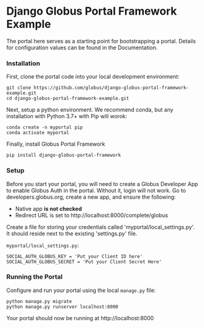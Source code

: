 # Django Globus Portal Framework Example

The portal here serves as a starting point for bootstrapping a portal. Details
for configuration values can be found in the Documentation.

### Installation 

First, clone the portal code into your local development environment:

    git clone https://github.com/globus/django-globus-portal-framework-example.git
    cd django-globus-portal-framework-example.git
   
Next, setup a python environment. We recommend conda, but any installation with
Python 3.7+ with Pip will worok:
 
    conda create -n myportal pip
    conda activate myportal
    
Finally, install Globus Portal Framework

    pip install django-globus-portal-framework
    
### Setup

Before you start your portal, you will need to create a Globus Developer App to enable
Globus Auth in the portal. Without it, login will not work. Go to developers.globus.org,
create a new app, and ensure the following:

* Native app **is not checked**
* Redirect URL is set to http://localhost:8000/complete/globus

Create a file for storing your credentials called 'myportal/local_settings.py'.
It should reside next to the existing 'settings.py' file.

`myportal/local_settings.py`:

    SOCIAL_AUTH_GLOBUS_KEY = 'Put your Client ID here'
    SOCIAL_AUTH_GLOBUS_SECRET = 'Put your Client Secret Here'

### Running the Portal

Configure and run your portal using the local `manage.py` file:

    python manage.py migrate
    python manage.py runserver localhost:8000

Your portal should now be running at http://localhost:8000
